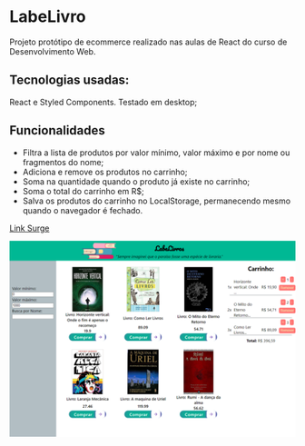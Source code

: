 # LabeLivro

Projeto protótipo de ecommerce realizado nas aulas de React do curso de Desenvolvimento Web.

## Tecnologias usadas:

React e Styled Components.
Testado em desktop;

## Funcionalidades

- Filtra a lista de produtos por valor mínimo, valor máximo e por nome ou fragmentos do nome;
- Adiciona e remove os produtos no carrinho;
- Soma na quantidade quando o produto já existe no carrinho;
- Soma o total do carrinho em R$;
- Salva os produtos do carrinho no LocalStorage, permanecendo mesmo quando o navegador é fechado.

[Link Surge](https://exuberant-umbrella.surge.sh/)

![print](./print.png)